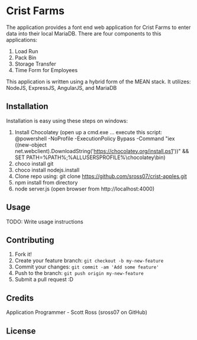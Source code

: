 # Crist Farms

The application provides a font end web application for Crist Farms to enter data into
their local MariaDB.  There are four components to this applications:
1. Load Run
2. Pack Bin
3. Storage Transfer
4. Time Form for Employees

This application is written using a hybrid form of the MEAN stack.  It utilizes:
NodeJS, ExpressJS, AngularJS, and MariaDB

## Installation
Installation is easy using these steps on windows:
1. Install Chocolatey
(open up a cmd.exe ... execute this script:
@powershell -NoProfile -ExecutionPolicy Bypass -Command "iex ((new-object net.webclient).DownloadString('https://chocolatey.org/install.ps1'))" && SET PATH=%PATH%;%ALLUSERSPROFILE%\chocolatey\bin)
2. choco install git
3. choco install nodejs.install
4. Clone repo using: git clone https://github.com/sross07/crist-apples.git
5. npm install from directory
6. node server.js  (open browser from http://localhost:4000)

## Usage

TODO: Write usage instructions

## Contributing

1. Fork it!
2. Create your feature branch: `git checkout -b my-new-feature`
3. Commit your changes: `git commit -am 'Add some feature'`
4. Push to the branch: `git push origin my-new-feature`
5. Submit a pull request :D

## Credits

Application Programmer - Scott Ross (sross07 on GitHub)

## License
